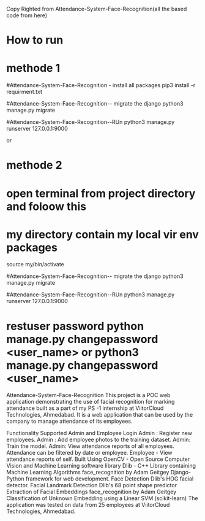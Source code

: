 Copy Righted from Attendance-System-Face-Recognition(all the based code from here)
# How to run

# methode 1
#Attendance-System-Face-Recognition - install all packages
pip3 install -r requirment.txt

#Attendance-System-Face-Recognition-- migrate the django
python3 manage.py migrate

#Attendance-System-Face-Recognition--RUn
python3 manage.py runserver 127.0.0.1:9000
  
or

# methode 2

# open terminal from project directory and foloow this

# my directory contain my local vir env packages

source my/bin/activate

#Attendance-System-Face-Recognition-- migrate the django
python3 manage.py migrate

#Attendance-System-Face-Recognition--RUn
python3 manage.py runserver 127.0.0.1:9000

# restuser password python manage.py changepassword <user_name> or python3 manage.py changepassword <user_name>


Attendance-System-Face-Recognition
This project is a POC web application demonstrating the use of facial recognition for marking attendance built as a part of my PS -1 internship at ViitorCloud Technologies, Ahmedabad. It is a web application that can be used by the company to manage attendance of its employees.

Functionality Supported
Admin and Employee Login
Admin : Register new employees.
Admin : Add employee photos to the training dataset.
Admin: Train the model.
Admin: View attendance reports of all employees. Attendance can be filtered by date or employee.
Employee - View attendance reports of self.
Built Using
OpenCV - Open Source Computer Vision and Machine Learning software library
Dlib - C++ Library containing Machine Learning Algorithms
face_recognition by Adam Geitgey
Django- Python framework for web development.
Face Detection
Dlib's HOG facial detector.
Facial Landmark Detection
Dlib's 68 point shape predictor
Extraction of Facial Embeddings
face_recognition by Adam Geitgey
Classification of Unknown Embedding
using a Linear SVM (scikit-learn)
The application was tested on data from 25 employees at ViitorCloud Technologies, Ahmedabad.
